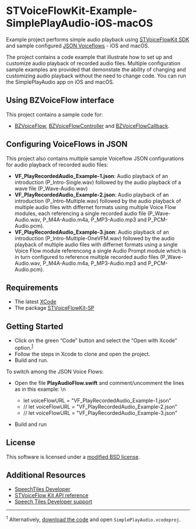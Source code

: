 # STVoiceFlowKit-Example-SimplePlayAudio-iOS-macOS
 
Example project performs simple audio playback using [STVoiceFlowKit SDK](https://speechtiles.com/developer) and sample configured [JSON Voiceflows](https://speechtiles.com/developerdoc/BZVoiceFlowDoc/macOS-iOS/api/html/index.php) - iOS and macOS.

The project contains a code example that illustrate how to set up and customize audio playback of recorded audio files. Multiple configuration sample examples are provided that demonstate the ability of changing and customizing audio playback without the need to change code. You can run the SimplePlayAudio app on iOS and macOS.

## Using BZVoiceFlow interface

This project contains a sample code for:

* [BZVoiceFlow](https://speechtiles.com/developerdoc/BZVoiceFlowDoc/macOS-iOS/api/html/index.php),  [BZVoiceFlowController](https://speechtiles.com/developerdoc/BZVoiceFlowDoc/macOS-iOS/api/html/Classes/BZVoiceFlowController.php) and [BZVoiceFlowCallback](https://speechtiles.com/developerdoc/BZVoiceFlowDoc/macOS-iOS/api/html/Protocols/BZVoiceFlowCallback.php).

## Configuring VoiceFlows in JSON

This project also contains multiple sample Voiceflow JSON configurations for audio playback of recorded audio files:

* **VF_PlayRecordedAudio_Example-1.json**: Audio playback of an introduction (P_Intro-Single.wav) followed by the audio playback of a wave file (P_Wave-Audio.wav)
* **VF_PlayRecordedAudio_Example-2.json**: Audio playback of an introduction (P_Intro-Multiple.wav) followed by the audio playback of multiple audio files with differnet formats using multiple Voice Flow modules, each referencing a single recorded audio file (P_Wave-Audio.wav, P_M4A-Audio.m4a, P_MP3-Audio.mp3 and P_PCM-Audio.pcm).
* **VF_PlayRecordedAudio_Example-3.json**: Audio playback of an introduction (P_Intro-Multiple-OneVFM.wav) followed by the audio playback of multiple audio files with differnet formats using a single Voice Flow module referencong a single Audio Prompt module which is in turn configured to reference multiple recorded audio files (P_Wave-Audio.wav, P_M4A-Audio.m4a, P_MP3-Audio.mp3 and P_PCM-Audio.pcm).

## Requirements

* The latest [XCode](https://developer.apple.com/xcode)
* The package [STVoiceFlowKit-SP](https://github.com/speechtiles/STVoiceFlowKit-SP)


## Getting Started

* Click on the green “Code” button and select the “Open with Xcode” option.<sup>[1](#footnote1)</sup>
* Follow the steps in Xcode to clone and open the project.
* Build and run.

To switch among the JSON Voice Flows:
* Open the file **PlayAudioFlow.swift** and comment/uncomment the lines as in this example: \n
    - let voiceFlowURL = "VF_PlayRecordedAudio_Example-1.json"
    - // let voiceFlowURL = "VF_PlayRecordedAudio_Example-2.json"
    - // let voiceFlowURL = "VF_PlayRecordedAudio_Example-3.json"
    
* Build and run

## License

This software is licensed under a [modified BSD license](https://github.com/speechtiles/STVoiceFlowKit-Example-SimplePlayAudio-iOS-macOS/blob/main/LICENSE).

## Additional Resources

* [SpeechTiles Developer](https://www.speechTiles.com/developer)
* [STVoiceFlow Kit API reference](https://speechtiles.com/developerdoc/BZVoiceFlowDoc/macOS-iOS/api/html/index.php)
* [Speech Tiles Developer support](https://speechtiles.com/developer/support.php)

---

<a name="footnote1"><sup>1</sup></a> Alternatively, [download the code](https://github.com/speechtiles/STVoiceFlowKit-Example-SimplePlayAudio-iOS-macOS/archive/refs/heads/main.zip) and open `SimplePlayAudio.xcodeproj`.

